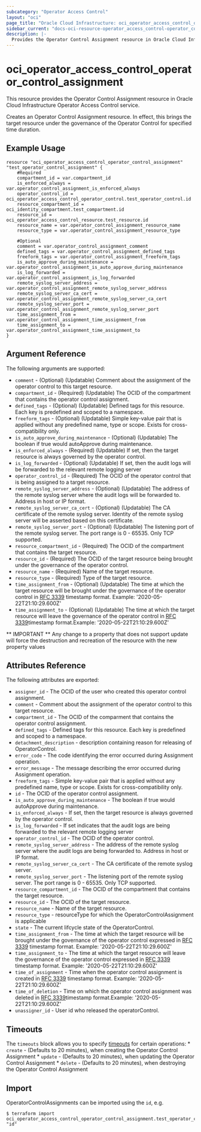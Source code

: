 ```yaml
---
subcategory: "Operator Access Control"
layout: "oci"
page_title: "Oracle Cloud Infrastructure: oci_operator_access_control_operator_control_assignment"
sidebar_current: "docs-oci-resource-operator_access_control-operator_control_assignment"
description: |-
  Provides the Operator Control Assignment resource in Oracle Cloud Infrastructure Operator Access Control service
---
```


# oci_operator_access_control_operator_control_assignment
This resource provides the Operator Control Assignment resource in Oracle Cloud Infrastructure Operator Access Control service.

Creates an Operator Control Assignment resource. In effect, this brings the target resource under the governance of the Operator Control for specified time duration.

## Example Usage

```hcl
resource "oci_operator_access_control_operator_control_assignment" "test_operator_control_assignment" {
	#Required
	compartment_id = var.compartment_id
	is_enforced_always = var.operator_control_assignment_is_enforced_always
	operator_control_id = oci_operator_access_control_operator_control.test_operator_control.id
	resource_compartment_id = oci_identity_compartment.test_compartment.id
	resource_id = oci_operator_access_control_resource.test_resource.id
	resource_name = var.operator_control_assignment_resource_name
	resource_type = var.operator_control_assignment_resource_type

	#Optional
	comment = var.operator_control_assignment_comment
	defined_tags = var.operator_control_assignment_defined_tags
	freeform_tags = var.operator_control_assignment_freeform_tags
	is_auto_approve_during_maintenance = var.operator_control_assignment_is_auto_approve_during_maintenance
	is_log_forwarded = var.operator_control_assignment_is_log_forwarded
	remote_syslog_server_address = var.operator_control_assignment_remote_syslog_server_address
	remote_syslog_server_ca_cert = var.operator_control_assignment_remote_syslog_server_ca_cert
	remote_syslog_server_port = var.operator_control_assignment_remote_syslog_server_port
	time_assignment_from = var.operator_control_assignment_time_assignment_from
	time_assignment_to = var.operator_control_assignment_time_assignment_to
}
```

## Argument Reference

The following arguments are supported:

* `comment` - (Optional) (Updatable) Comment about the assignment of the operator control to this target resource.
* `compartment_id` - (Required) (Updatable) The OCID of the compartment that contains the operator control assignment.
* `defined_tags` - (Optional) (Updatable) Defined tags for this resource. Each key is predefined and scoped to a namespace. 
* `freeform_tags` - (Optional) (Updatable) Simple key-value pair that is applied without any predefined name, type or scope. Exists for cross-compatibility only. 
* `is_auto_approve_during_maintenance` - (Optional) (Updatable) The boolean if true would autoApprove during maintenance.
* `is_enforced_always` - (Required) (Updatable) If set, then the target resource is always governed by the operator control.
* `is_log_forwarded` - (Optional) (Updatable) If set, then the audit logs will be forwarded to the relevant remote logging server
* `operator_control_id` - (Required) The OCID of the operator control that is being assigned to a target resource.
* `remote_syslog_server_address` - (Optional) (Updatable) The address of the remote syslog server where the audit logs will be forwarded to. Address in host or IP format.
* `remote_syslog_server_ca_cert` - (Optional) (Updatable) The CA certificate of the remote syslog server. Identity of the remote syslog server will be asserted based on this certificate.
* `remote_syslog_server_port` - (Optional) (Updatable) The listening port of the remote syslog server. The port range is 0 - 65535. Only TCP supported.
* `resource_compartment_id` - (Required) The OCID of the compartment that contains the target resource.
* `resource_id` - (Required) The OCID of the target resource being brought under the governance of the operator control.
* `resource_name` - (Required) Name of the target resource.
* `resource_type` - (Required) Type of the target resource.
* `time_assignment_from` - (Optional) (Updatable) The time at which the target resource will be brought under the governance of the operator control in [RFC 3339](https://tools.ietf.org/html/rfc3339) timestamp format. Example: '2020-05-22T21:10:29.600Z' 
* `time_assignment_to` - (Optional) (Updatable) The time at which the target resource will leave the governance of the operator control in [RFC 3339](https://tools.ietf.org/html/rfc3339)timestamp format.Example: '2020-05-22T21:10:29.600Z' 


** IMPORTANT **
Any change to a property that does not support update will force the destruction and recreation of the resource with the new property values

## Attributes Reference

The following attributes are exported:

* `assigner_id` - The OCID of the user who created this operator control assignment.
* `comment` - Comment about the assignment of the operator control to this target resource.
* `compartment_id` - The OCID of the comparment that contains the operator control assignment.
* `defined_tags` - Defined tags for this resource. Each key is predefined and scoped to a namespace. 
* `detachment_description` - description containing reason for releasing of OperatorControl.
* `error_code` - The code identifying the error occurred during Assignment operation.
* `error_message` - The message describing the error occurred during Assignment operation.
* `freeform_tags` - Simple key-value pair that is applied without any predefined name, type or scope. Exists for cross-compatibility only. 
* `id` - The OCID of the operator control assignment.
* `is_auto_approve_during_maintenance` - The boolean if true would autoApprove during maintenance.
* `is_enforced_always` - If set, then the target resource is always governed by the operator control.
* `is_log_forwarded` - If set indicates that the audit logs are being forwarded to the relevant remote logging server
* `operator_control_id` - The OCID of the operator control.
* `remote_syslog_server_address` - The address of the remote syslog server where the audit logs are being forwarded to. Address in host or IP format.
* `remote_syslog_server_ca_cert` - The CA certificate of the remote syslog server.
* `remote_syslog_server_port` - The listening port of the remote syslog server. The port range is 0 - 65535. Only TCP supported.
* `resource_compartment_id` - The OCID of the compartment that contains the target resource.
* `resource_id` - The OCID of the target resource.
* `resource_name` - Name of the target resource.
* `resource_type` - resourceType for which the OperatorControlAssignment is applicable
* `state` - The current lifcycle state of the OperatorControl.
* `time_assignment_from` - The time at which the target resource will be brought under the governance of the operator control expressed in [RFC 3339](https://tools.ietf.org/html/rfc3339) timestamp format.  Example: '2020-05-22T21:10:29.600Z' 
* `time_assignment_to` - The time at which the target resource will leave the governance of the operator control expressed in [RFC 3339](https://tools.ietf.org/html/rfc3339) timestamp format. Example: '2020-05-22T21:10:29.600Z' 
* `time_of_assignment` - Time when the operator control assignment is created in [RFC 3339](https://tools.ietf.org/html/rfc3339) timestamp format. Example: '2020-05-22T21:10:29.600Z' 
* `time_of_deletion` - Time on which the operator control assignment was deleted in [RFC 3339](https://tools.ietf.org/html/rfc3339)timestamp format.Example: '2020-05-22T21:10:29.600Z' 
* `unassigner_id` - User id who released the operatorControl.

## Timeouts

The `timeouts` block allows you to specify [timeouts](https://registry.terraform.io/providers/hashicorp/oci/latest/docs/guides/changing_timeouts) for certain operations:
	* `create` - (Defaults to 20 minutes), when creating the Operator Control Assignment
	* `update` - (Defaults to 20 minutes), when updating the Operator Control Assignment
	* `delete` - (Defaults to 20 minutes), when destroying the Operator Control Assignment


## Import

OperatorControlAssignments can be imported using the `id`, e.g.

```
$ terraform import oci_operator_access_control_operator_control_assignment.test_operator_control_assignment "id"
```

